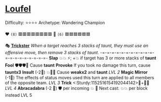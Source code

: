 # [Loufel](<https://youtu.be/-ZQbp_eB-9A>)

Difficulty: ⭐⭐⭐⭐
Archetype: Wandering Champion

❤️ `(8)` 🟥🟥🟥🟥🟥🟥🟥🟥
🔷 `(6)` 🟦🟦🟦🟦🟦🟦

🎭 [**Trickster**](https://cdn.discordapp.com/attachments/1197372534363000943/1224079682035646565/preview.webp?ex=661c300a&is=6609bb0a&hm=7efe929dc7258b540b12084cb109da6465b29734cbbdf67bd04924273c79b113&)
*When a target reaches 3 stacks of taunt, they must use an offensive move, then remove 3 stacks of taunt.*
-=-=-=-=-=-=-=-=-=-=-=-=-=-=-=-=-=-=-=-=-
**Slap** 💥💥 ⚡; +💥 if target has 3 or more stacks of __taunt__
**Fool** 🛡️🛡️🛡️🔀 Cause __taunt__
**Provoke** If you took no damage this turn, cause __tauntx3__
**Insult** (-2🔷) 💥🚫🔀 Cause __weakx2__ and __taunt__ *LVL 2*
**Magic Mirror** (-1🔷) The effects of status moves used this turn are applied to all members of the opposite team. *LVL 3*
**Trick** <:Sturdy:1152516154192044142>🔀+🔷💥 *LVL 4*
**Abracadabra** (-2 🔷) 🛡️ per incoming 💥 🔀 Next cast: 💥💥 per block instead LVL 5